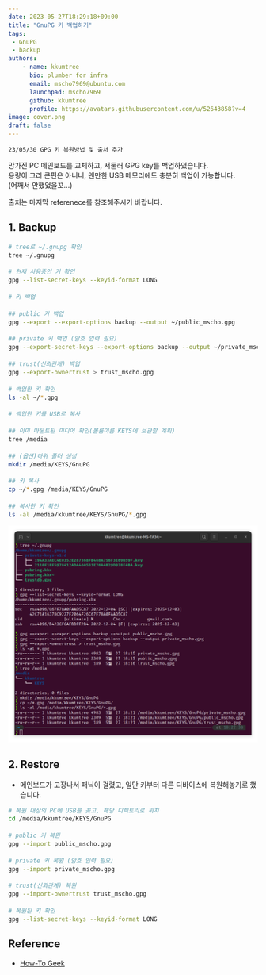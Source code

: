 ```yaml
---
date: 2023-05-27T18:29:18+09:00
title: "GnuPG 키 백업하기"
tags:
 - GnuPG
 - backup
authors:
    - name: kkumtree
      bio: plumber for infra
      email: mscho7969@ubuntu.com
      launchpad: mscho7969
      github: kkumtree
      profile: https://avatars.githubusercontent.com/u/52643858?v=4 
image: cover.png
draft: false
---
```


```note
23/05/30 GPG 키 복원방법 및 출처 추가
```

망가진 PC 메인보드를 교체하고, 서둘러 GPG key를 백업하였습니다.  
용량이 그리 큰편은 아니니, 왠만한 USB 메모리에도 충분히 백업이 가능합니다.  
(어째서 안했었을꼬...)

출처는 마지막 referenece를 참조해주시기 바랍니다.

## 1. Backup

```bash
# tree로 ~/.gnupg 확인
tree ~/.gnupg

# 현재 사용중인 키 확인
gpg --list-secret-keys --keyid-format LONG

# 키 백업

## public 키 백업
gpg --export --export-options backup --output ~/public_mscho.gpg

## private 키 백업 (암호 입력 필요)
gpg --export-secret-keys --export-options backup --output ~/private_mscho.gpg

## trust(신뢰관게) 백업
gpg --export-ownertrust > trust_mscho.gpg

# 백업한 키 확인
ls -al ~/*.gpg

# 백업한 키를 USB로 복사

## 이미 마운트된 미디어 확인(볼륨이름 KEYS에 보관할 계획)
tree /media

## (옵션)하위 폴더 생성
mkdir /media/KEYS/GnuPG

## 키 복사
cp ~/*.gpg /media/KEYS/GnuPG

## 복사한 키 확인
ls -al /media/kkumtree/KEYS/GnuPG/*.gpg
```

![backup](./images/backup.png)

## 2. Restore

- 메인보드가 고장나서 패닉이 걸렸고, 일단 키부터 다른 디바이스에 복원해놓기로 했습니다.  

```bash
# 복원 대상의 PC에 USB를 꽂고, 해당 디렉토리로 위치
cd /media/kkumtree/KEYS/GnuPG

# public 키 복원
gpg --import public_mscho.gpg

# private 키 복원 (암호 입력 필요)
gpg --import private_mscho.gpg

# trust(신뢰관계) 복원
gpg --import-ownertrust trust_mscho.gpg

# 복원된 키 확인
gpg --list-secret-keys --keyid-format LONG
```

## Reference

- [How-To Geek](https://www.howtogeek.com/816878/how-to-back-up-and-restore-gpg-keys-on-linux/)
